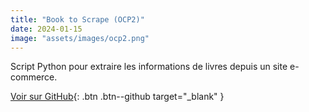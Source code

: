 ```yaml
---
title: "Book to Scrape (OCP2)"
date: 2024-01-15
image: "assets/images/ocp2.png"
---
```

Script Python pour extraire les informations de livres depuis un site e-commerce.

[Voir sur GitHub](https://github.com/SallyPJ/ocp2){: .btn .btn--github target="_blank" }